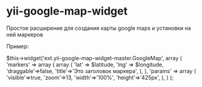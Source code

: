 yii-google-map-widget
=====================

Простое расширение для создания карты google maps и установки на ней маркеров


Пример:

$this->widget('ext.yii-google-map-widget-master.GoogleMap',
array
(
'markers' => array
   (
   array
      (
      'lat' => $latitude,
      'lng' => $longitude,
      'draggable'=>false,
      'title'=>'Это заголовок маркера',
      ),
   ),
'params' => array
   (
   'visible'=>true,
   'zoom'=>13,
   'width'=>'100%',
   'height'=>'425px',
   ),
)
);
